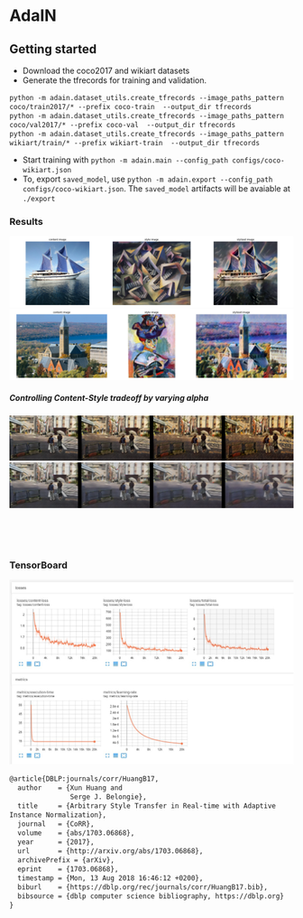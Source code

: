 # AdaIN

## Getting started
 - Download the coco2017 and wikiart datasets
 - Generate the tfrecords for training and validation.
 ```
 python -m adain.dataset_utils.create_tfrecords --image_paths_pattern coco/train2017/* --prefix coco-train  --output_dir tfrecords
 python -m adain.dataset_utils.create_tfrecords --image_paths_pattern coco/val2017/* --prefix coco-val  --output_dir tfrecords
 python -m adain.dataset_utils.create_tfrecords --image_paths_pattern wikiart/train/* --prefix wikiart-train  --output_dir tfrecords
 ```
  - Start training with `python -m adain.main --config_path configs/coco-wikiart.json`
  - To, export `saved_model`, use `python -m adain.export --config_path configs/coco-wikiart.json`. The `saved_model` artifacts will be avaiable at `./export`
  
### Results
![1.png](/assets/images/1.png)
![2.png](/assets/images/2.png)

##### Controlling Content-Style tradeoff by varying alpha

![1_interpolation.png](/assets/images/1_interpolation.png)
![2_interpolation.png](/assets/images/2_interpolation.png)

</br>
</br>
</br>


### TensorBoard
![tensorboard.png](/assets/images/tensorboard.png)

```
@article{DBLP:journals/corr/HuangB17,
  author    = {Xun Huang and
               Serge J. Belongie},
  title     = {Arbitrary Style Transfer in Real-time with Adaptive Instance Normalization},
  journal   = {CoRR},
  volume    = {abs/1703.06868},
  year      = {2017},
  url       = {http://arxiv.org/abs/1703.06868},
  archivePrefix = {arXiv},
  eprint    = {1703.06868},
  timestamp = {Mon, 13 Aug 2018 16:46:12 +0200},
  biburl    = {https://dblp.org/rec/journals/corr/HuangB17.bib},
  bibsource = {dblp computer science bibliography, https://dblp.org}
}
```
